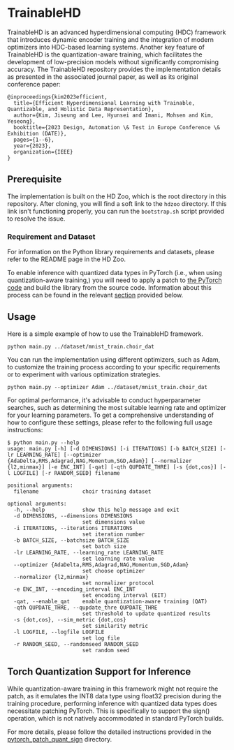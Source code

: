 # TrainableHD

TrainableHD is an advanced hyperdimensional computing (HDC) framework that introduces dynamic encoder training and the integration of modern optimizers into HDC-based learning systems.
Another key feature of TrainableHD is the quantization-aware training, which facilitates the development of low-precision models without significantly compromising accuracy.
The TrainableHD repository provides the implementation details as presented in the associated journal paper, as well as its original conference paper:

```
@inproceedings{kim2023efficient,
  title={Efficient Hyperdimensional Learning with Trainable, Quantizable, and Holistic Data Representation},
  author={Kim, Jiseung and Lee, Hyunsei and Imani, Mohsen and Kim, Yeseong},
  booktitle={2023 Design, Automation \& Test in Europe Conference \& Exhibition (DATE)},
  pages={1--6},
  year={2023},
  organization={IEEE}
}
```

## Prerequisite
The implementation is built on the HD Zoo, which is the root directory in this repository. After cloning, you will find a soft link to the `hdzoo` directory.
If this link isn't functioning properly, you can run the `bootstrap.sh` script provided to resolve the issue.

### Requirement and Dataset
For information on the Python library requirements and datasets, please refer to the README page in the HD Zoo. 

To enable inference with quantized data types in PyTorch (i.e., when using quantization-aware training,)
you will need to apply a patch to [the PyTorch code](https://github.com/pytorch/pytorch) and build the library from the source code.
Information about this process can be found in the relevant [section](#torch-quantization-support-for-inference) provided below.

## Usage
Here is a simple example of how to use the TrainableHD framework.
```
python main.py ../dataset/mnist_train.choir_dat
```

You can run the implementation using different optimizers, such as Adam, to customize the training process according to your specific requirements or to experiment with various optimization strategies.
```
python main.py --optimizer Adam ../dataset/mnist_train.choir_dat
```

For optimal performance, it's advisable to conduct hyperparameter searches, such as determining the most suitable learning rate and optimizer for your learning parameters.
To get a comprehensive understanding of how to configure these settings, please refer to the following full usage instructions:

```
$ python main.py --help
usage: main.py [-h] [-d DIMENSIONS] [-i ITERATIONS] [-b BATCH_SIZE] [-lr LEARNING_RATE] [--optimizer {AdaDelta,RMS,Adagrad,NAG,Momentum,SGD,Adam}] [--normalizer {l2,minmax}] [-e ENC_INT] [-qat] [-qth QUPDATE_THRE] [-s {dot,cos}] [-l LOGFILE] [-r RANDOM_SEED] filename

positional arguments:
  filename              choir training dataset

optional arguments:
  -h, --help            show this help message and exit
  -d DIMENSIONS, --dimensions DIMENSIONS
                        set dimensions value
  -i ITERATIONS, --iterations ITERATIONS
                        set iteration number
  -b BATCH_SIZE, --batchsize BATCH_SIZE
                        set batch size
  -lr LEARNING_RATE, --learning_rate LEARNING_RATE
                        set learning rate value
  --optimizer {AdaDelta,RMS,Adagrad,NAG,Momentum,SGD,Adam}
                        set choose optimizer
  --normalizer {l2,minmax}
                        set normalizer protocol
  -e ENC_INT, --encoding_interval ENC_INT
                        set encoding interval (EIT)
  -qat, --enable_qat    enable quantization-aware training (QAT)
  -qth QUPDATE_THRE, --qupdate_thre QUPDATE_THRE
                        set threshold to update quantized results
  -s {dot,cos}, --sim_metric {dot,cos}
                        set similarity metric
  -l LOGFILE, --logfile LOGFILE
                        set log file
  -r RANDOM_SEED, --randomseed RANDOM_SEED
                        set random seed
``` 


## Torch Quantization Support for Inference
While quantization-aware training in this framework might not require the patch, as it emulates the INT8 data type using float32 precision during the training procedure, performing inference with quantized data types does necessitate patching PyTorch.
This is specifically to support the sign() operation, which is not natively accommodated in standard PyTorch builds.

For more details, please follow the detailed instructions provided in the [pytorch_patch_quant_sign](pytorch_patch_quant_sign) directory.
